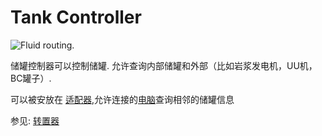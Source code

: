 # Tank Controller

![Fluid routing.](oredict:oc:tankControllerUpgrade)

储罐控制器可以控制储罐. 允许查询内部储罐和外部（比如岩浆发电机，UU机，BC罐子）.

可以被安放在 [适配器](../block/adapter.md),允许连接的[电脑](../general/computer.md)查询相邻的储罐信息

参见: [转置器](../block/transposer.md)
